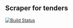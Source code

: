 ## Scraper for tenders

[![Build Status](https://travis-ci.com/xxxFilosoFxxx/Scraper_tender.svg?branch=master)](https://travis-ci.com/xxxFilosoFxxx/Scraper_tender)